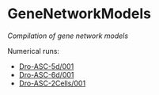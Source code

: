 GeneNetworkModels
=================
*Compilation of gene network models*

Numerical runs:

- [Dro-ASC-5d/001](Dro-ASC-5d/Runs/001)
- [Dro-ASC-6d/001](Dro-ASC-6d/Runs/001)
- [Dro-ASC-2Cells/001](Dro-ASC-2Cells/Runs/001)
